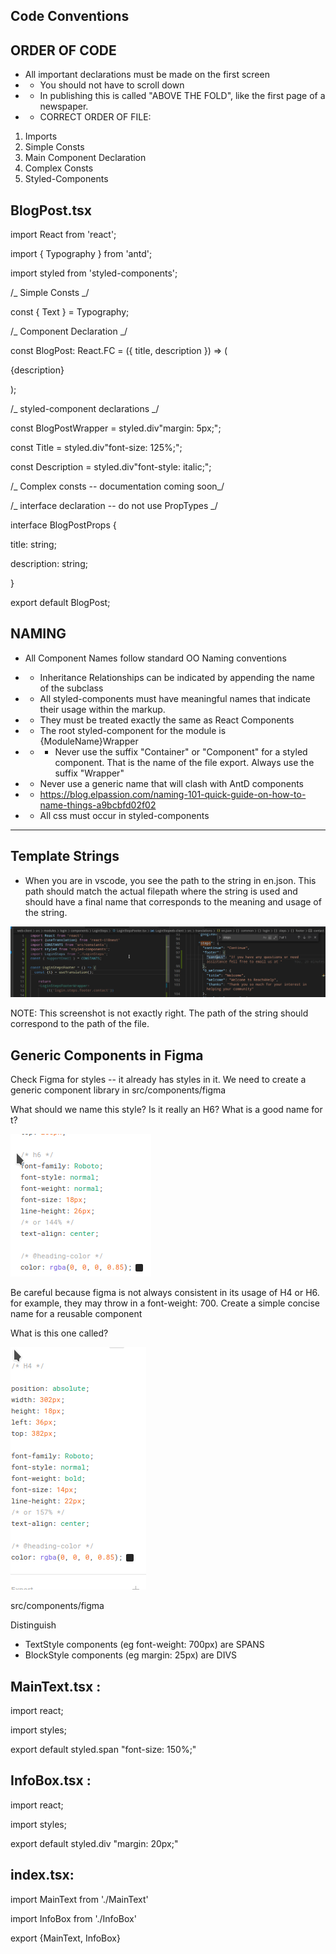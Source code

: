 ## Code Conventions

## ORDER OF CODE

- All important declarations must be made on the first screen
- - You should not have to scroll down
- - In publishing this is called "ABOVE THE FOLD", like the first page of a newspaper.
- - CORRECT ORDER OF FILE:

1. Imports
2. Simple Consts
3. Main Component Declaration
4. Complex Consts
5. Styled-Components

## BlogPost.tsx

import React from 'react';

import { Typography } from 'antd';

import styled from 'styled-components';


/_ Simple Consts _/

const { Text } = Typography;


/_ Component Declaration _/

const BlogPost: React.FC<BlogPostProps> = ({ title, description }) => (

<BlogPostWrapper>

<Title>{title}</Title>

<Description>{description}</Description>

</BlogPostWrapper>

);

/_ styled-component declarations _/

const BlogPostWrapper = styled.div"margin: 5px;";

const Title = styled.div"font-size: 125%;";

const Description = styled.div"font-style: italic;";

/_ Complex consts -- documentation coming soon_/

/_ interface declaration -- do not use PropTypes _/

interface BlogPostProps {

title: string;

description: string;

}

export default BlogPost;


## NAMING

- All Component Names follow standard OO Naming conventions

- - Inheritance Relationships can be indicated by appending the name of the subclass
- - All styled-components must have meaningful names that indicate their usage within the markup.
- - They must be treated exactly the same as React Components
- - The root styled-component for the module is {ModuleName}Wrapper
- - -  Never use the suffix "Container" or "Component" for a styled component.  That is the name of the file export.  Always use the suffix "Wrapper"
- - Never use a generic name that will clash with AntD components
- - https://blog.elpassion.com/naming-101-quick-guide-on-how-to-name-things-a9bcbfd02f02
- - All css must occur in styled-components

---

## Template Strings

- When you are in vscode, you see the path to the string in en.json. This path should match the actual filepath where the string is used and should have a final name that corresponds to the meaning and usage of the string.

![How to write template strings](CODING_CONVENTIONS_TRANSLATIONS.png)

NOTE:  This screenshot is not exactly right.  The path of the string should correspond to the path of the file.

## Generic Components in Figma

Check Figma for styles -- it already has styles in it.  We need to create a generic component library in src/components/figma

What should we name this style?  Is it really an H6?  What is a good name for t?

![This is a style](H6.png)


Be careful because figma is not always consistent in its usage of H4 or H6.  for example, they may throw in a font-weight: 700.  Create a simple concise name for a reusable component

What is this one called?

![This is another style](AccentStyle.png)


src/components/figma

Distinguish

- TextStyle components (eg font-weight: 700px) are SPANS
- BlockStyle components (eg margin: 25px) are DIVS

## MainText.tsx :

import react;

import styles;


export default styled.span "font-size: 150%;"

## InfoBox.tsx :

import react;

import styles;


export default styled.div "margin: 20px;"

## index.tsx:

import MainText from './MainText'

import InfoBox from './InfoBox'

export {MainText, InfoBox}
